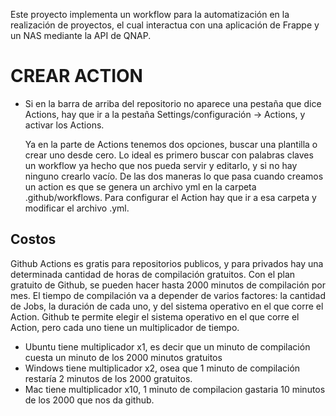 Este proyecto implementa un workflow para la automatización en la realización de proyectos, el cual interactua con una aplicación de Frappe y un NAS mediante la API de QNAP.




# CREAR ACTION
  * Si en la barra de arriba del repositorio no aparece una pestaña que dice Actions, hay que ir a la pestaña Settings/configuración -> Actions, y activar los Actions.
    
    Ya en la parte de Actions tenemos dos opciones, buscar una plantilla o crear uno desde cero. Lo ideal es primero buscar con palabras claves un workflow ya hecho que nos pueda servir y editarlo, y si no hay ninguno crearlo vacío.
  De las dos maneras lo que pasa cuando creamos un action es que se genera un archivo yml en la carpeta .github/workflows. Para configurar el Action hay que ir a esa carpeta y modificar el archivo .yml. 

## Costos
  Github Actions es gratis para repositorios publicos, y para privados hay una determinada cantidad de horas de compilación gratuitos. Con el plan gratuito de Github, se pueden hacer hasta 2000 minutos de compilación por mes. El tiempo de compilación va a depender de varios factores: la cantidad de Jobs, la duración de cada uno, y del sistema operativo en el que corre el Action.
  Github te permite elegir el sistema operativo en el que corre el Action, pero cada uno tiene un multiplicador de tiempo. 
  * Ubuntu tiene multiplicador x1, es decir que un minuto de compilación cuesta un minuto de los 2000 minutos gratuitos
  * Windows tiene multiplicador x2, osea que 1 minuto de compilación restaría 2 minutos de los 2000 gratuitos.
  * Mac tiene multiplicador x10, 1 minuto de compilacion gastaria 10 minutos de los 2000 que nos da github.
